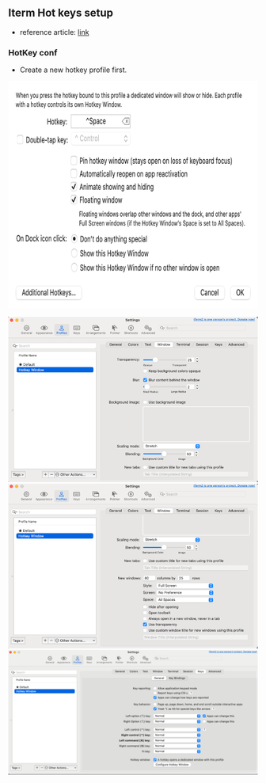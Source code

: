## Iterm Hot keys setup

- reference article: [link](https://www.typefloundry.com/1-800-iterm-bling.html)

### HotKey conf
- Create a new hotkey profile first. 

<p> <img src = "https://raw.githubusercontent.com/kartik1998/dotfiles/master/assets/hotkey.png" alt="dotfiles" width=700 height=460> </p>

![img.png](img.png)
![img_1.png](img_1.png)
![img_2.png](img_2.png)

